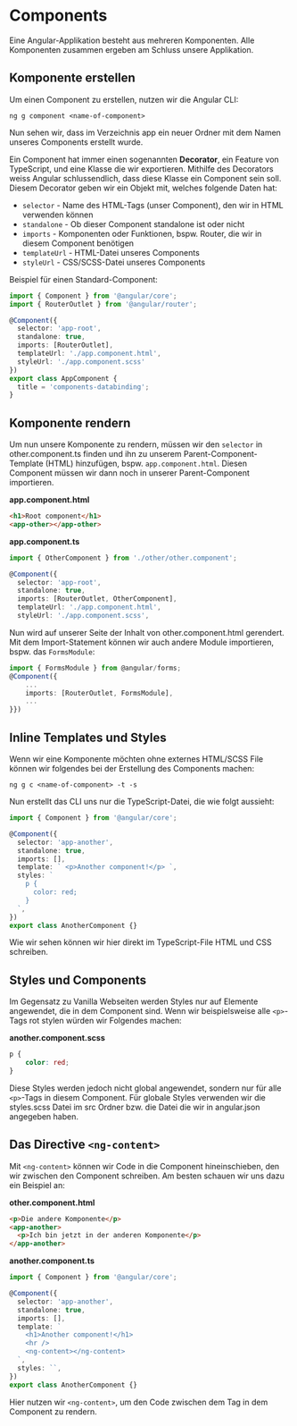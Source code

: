 # Components

Eine Angular-Applikation besteht aus mehreren Komponenten. Alle Komponenten zusammen ergeben am Schluss unsere Applikation.

## Komponente erstellen

Um einen Component zu erstellen, nutzen wir die Angular CLI:

```Console
ng g component <name-of-component>
```

Nun sehen wir, dass im Verzeichnis <path>app</path> ein neuer Ordner mit dem Namen unseres Components erstellt wurde.

Ein Component hat immer einen sogenannten **Decorator**, ein Feature von TypeScript, und eine Klasse die wir exportieren. Mithilfe des Decorators weiss Angular schlussendlich, dass diese Klasse ein Component sein soll. Diesem Decorator geben wir ein Objekt mit, welches folgende Daten hat:

- `selector` - Name des HTML-Tags (unser Component), den wir in HTML verwenden können
- `standalone` - Ob dieser Component standalone ist oder nicht
- `imports` - Komponenten oder Funktionen, bspw. Router, die wir in diesem Component benötigen
- `templateUrl` - HTML-Datei unseres Components
- `styleUrl` - CSS/SCSS-Datei unseres Components

Beispiel für einen Standard-Component:

```Typescript
import { Component } from '@angular/core';
import { RouterOutlet } from '@angular/router';

@Component({
  selector: 'app-root',
  standalone: true,
  imports: [RouterOutlet],
  templateUrl: './app.component.html',
  styleUrl: './app.component.scss'
})
export class AppComponent {
  title = 'components-databinding';
}
```

## Komponente rendern

Um nun unsere Komponente zu rendern, müssen wir den `selector` in <path>other.component.ts</path> finden und ihn zu unserem Parent-Component-Template (HTML) hinzufügen, bspw. `app.component.html`. Diesen Component müssen wir dann noch in unserer Parent-Component importieren.

**app.component.html**

```HTML
<h1>Root component</h1>
<app-other></app-other>
```

**app.component.ts**

```Typescript
import { OtherComponent } from './other/other.component';

@Component({
  selector: 'app-root',
  standalone: true,
  imports: [RouterOutlet, OtherComponent],
  templateUrl: './app.component.html',
  styleUrl: './app.component.scss',
```

Nun wird auf unserer Seite der Inhalt von <path>other.component.html</path> gerendert. Mit dem Import-Statement können wir auch andere Module importieren, bspw. das `FormsModule`:

```Typescript
import { FormsModule } from @angular/forms;
@Component({
    ...
    imports: [RouterOutlet, FormsModule],
    ...
}})
```

## Inline Templates und Styles

Wenn wir eine Komponente möchten ohne externes HTML/SCSS File können wir folgendes bei der Erstellung des Components machen:

```Console
ng g c <name-of-component> -t -s
```

Nun erstellt das CLI uns nur die TypeScript-Datei, die wie folgt aussieht:

```Typescript
import { Component } from '@angular/core';

@Component({
  selector: 'app-another',
  standalone: true,
  imports: [],
  template: ` <p>Another component!</p> `,
  styles: `
    p {
      color: red;
    }
  `,
})
export class AnotherComponent {}
```

Wie wir sehen können wir hier direkt im TypeScript-File HTML und CSS schreiben.

## Styles und Components

Im Gegensatz zu Vanilla Webseiten werden Styles nur auf Elemente angewendet, die in dem Component sind. Wenn wir beispielsweise alle `<p>`-Tags rot stylen würden wir Folgendes machen:

<path><b>another.component.scss</b></path>

```CSS
p {
    color: red;
}
```

Diese Styles werden jedoch nicht global angewendet, sondern nur für alle `<p>`-Tags in diesem Component. Für globale Styles verwenden wir die <path>styles.scss</path> Datei im <path>src</path> Ordner bzw. die Datei die wir in <path>angular.json</path> angegeben haben.

## Das Directive `<ng-content>`

Mit `<ng-content>` können wir Code in die Component hineinschieben, den wir zwischen den Component schreiben. Am besten schauen wir uns dazu ein Beispiel an:

<path>**other.component.html**</path>

```HTML
<p>Die andere Komponente</p>
<app-another>
  <p>Ich bin jetzt in der anderen Komponente</p>
</app-another>
```

<path>**another.component.ts**</path>

```Typescript
import { Component } from '@angular/core';

@Component({
  selector: 'app-another',
  standalone: true,
  imports: [],
  template: `
    <h1>Another component!</h1>
    <hr />
    <ng-content></ng-content>
  `,
  styles: ``,
})
export class AnotherComponent {}
```

Hier nutzen wir `<ng-content>`, um den Code zwischen dem Tag in dem Component zu rendern.
